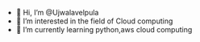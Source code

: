 - 👋 Hi, I’m @Ujwalavelpula
- 👀 I’m interested in the field of Cloud computing
- 🌱 I’m currently learning python,aws cloud computing


<!---
Ujwalavelpula/Ujwalavelpula is a ✨ special ✨ repository because its `README.md` (this file) appears on your GitHub profile.
You can click the Preview link to take a look at your changes.
--->

